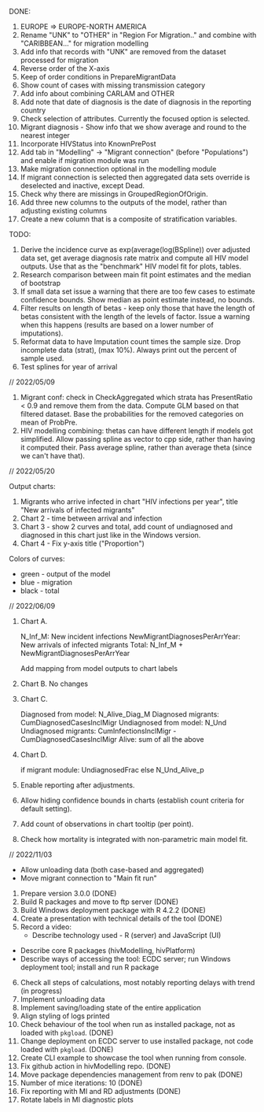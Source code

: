 DONE:
1. EUROPE => EUROPE-NORTH AMERICA
2. Rename "UNK" to "OTHER" in "Region For Migration.." and combine with "CARIBBEAN..." for migration modelling
3. Add info that records with "UNK" are removed from the dataset processed for migration
4. Reverse order of the X-axis
5. Keep of order conditions in PrepareMigrantData
6. Show count of cases with missing transmission category
7. Add info about combining CARLAM and OTHER
8. Add note that date of diagnosis is the date of diagnosis in the reporting country
9. Check selection of attributes. Currently the focused option is selected.
10. Migrant diagnosis - Show info that we show average and round to the nearest integer
11. Incorporate HIVStatus into KnownPrePost
12. Add tab in "Modelling" -> "Migrant connection" (before "Populations") and enable if migration module was run
13. Make migration connection optional in the modelling module
14. If migrant connection is selected then aggregated data sets override is deselected and inactive, except Dead.
15. Check why there are missings in GroupedRegionOfOrigin.
16. Add three new columns to the outputs of the model, rather than adjusting existing columns
17. Create a new column that is a composite of stratification variables.

TODO:
1. Derive the incidence curve as exp(average(log(BSpline)) over adjusted data set, get average diagnosis rate matrix and compute all HIV model outputs. Use that as the "benchmark" HIV model fit for plots, tables.
2. Research comparison between main fit point estimates and the median of bootstrap
3. If small data set issue a warning that there are too few cases to estimate confidence bounds. Show median as point estimate instead, no bounds.
4. Filter results on length of betas - keep only those that have the length of betas consistent with the length of the levels of factor. Issue a warning when this happens (results are based on a lower number of imputations).
5. Reformat data to have Imputation count times the sample size. Drop incomplete data (strat), (max 10%). Always print out the percent of sample used.
6. Test splines for year of arrival

// 2022/05/09
1. Migrant conf: check in CheckAggregated which strata has PresentRatio < 0.9 and remove them from
   the data. Compute GLM based on that filtered dataset.
   Base the probabilities for the removed categories on mean of ProbPre.
2. HIV modelling combining: thetas can have different length if models got simplified. Allow passing
   spline as vector to cpp side, rather than having it computed their. Pass average spline, rather
   than average theta (since we can't have that).


// 2022/05/20

Output charts:
1. Migrants who arrive infected in chart "HIV infections per year",
   title "New arrivals of infected migrants"
2. Chart 2 - time between arrival and infection
3. Chart 3 - show 2 curves and total, add count of undiagnosed and diagnosed in this chart just like in the Windows version.
4. Chart 4 - Fix y-axis title ("Proportion")

Colors of curves:
- green - output of the model
- blue - migration
- black - total

// 2022/06/09
1. Chart A.

    N_Inf_M: New incident infections
    NewMigrantDiagnosesPerArrYear: New arrivals of infected migrants
    Total: N_Inf_M + NewMigrantDiagnosesPerArrYear

    Add mapping from model outputs to chart labels

2. Chart B. No changes

3. Chart C.

    Diagnosed from model: N_Alive_Diag_M
    Diagnosed migrants: CumDiagnosedCasesInclMigr
    Undiagnosed from model: N_Und
    Undiagnosed migrants: CumInfectionsInclMigr - CumDiagnosedCasesInclMigr
    Alive: sum of all the above

4. Chart D.

    if migrant module: UndiagnosedFrac
    else N_Und_Alive_p

1. Enable reporting after adjustments.
2. Allow hiding confidence bounds in charts (establish count criteria for default setting).
3. Add count of observations in chart tooltip (per point).
4. Check how mortality is integrated with non-parametric main model fit.

// 2022/11/03

- Allow unloading data (both case-based and aggregated)
- Move migrant connection to "Main fit run"



1. Prepare version 3.0.0 (DONE)
2. Build R packages and move to ftp server (DONE)
3. Build Windows deployment package with R 4.2.2 (DONE)
4. Create a presentation with technical details of the tool (DONE)
5. Record a video:
	- Describe technology used - R (server) and JavaScript (UI)
  - Describe core R packages (hivModelling, hivPlatform)
  - Describe ways of accessing the tool: ECDC server; run Windows deployment tool; install and run R package
6. Check all steps of calculations, most notably reporting delays with trend (in progress)
7. Implement unloading data
8. Implement saving/loading state of the entire application
9. Align styling of logs printed
10. Check behaviour of the tool when run as installed package, not as loaded with `pkgload`. (DONE)
11. Change deployment on ECDC server to use installed package, not code loaded with `pkgload`. (DONE)
12. Create CLI example to showcase the tool when running from console.
13. Fix github action in hivModelling repo. (DONE)
14. Move package dependencies management from renv to pak (DONE)
15. Number of mice iterations: 10 (DONE)
16. Fix reporting with MI and RD adjustments (DONE)
17. Rotate labels in MI diagnostic plots
